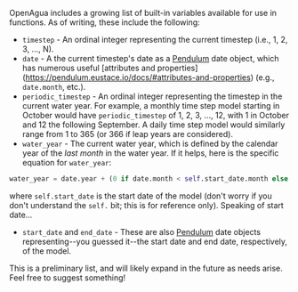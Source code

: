 OpenAgua includes a growing list of built-in variables available for use in functions. As of writing, these include the following:

* `timestep` - An ordinal integer representing the current timestep (i.e., 1, 2, 3, ..., N).
* `date` - A the current timestep's date as a [Pendulum](https://pendulum.eustace.io) date object, which has numerous useful [attributes and properties] (https://pendulum.eustace.io/docs/#attributes-and-properties) (e.g., `date.month`, etc.).
* `periodic_timestep` - An ordinal integer representing the timestep in the current water year. For example, a monthly time step model starting in October would have `periodic_timestep` of 1, 2, 3, ..., 12, with 1 in October and 12 the following September. A daily time step model would similarly range from 1 to 365 (or 366 if leap years are considered).
* `water_year` - The current water year, which is defined by the calendar year of the *last month* in the water year. If it helps, here is the specific equation for `water_year`:
```python
water_year = date.year + (0 if date.month < self.start_date.month else 1)
```
where `self.start_date` is the start date of the model (don't worry if you don't understand the `self.` bit; this is for reference only). Speaking of start date...
* `start_date` and `end_date` - These are also [Pendulum](https://pendulum.eustace.io) date objects representing--you guessed it--the start date and end date, respectively, of the model.

This is a preliminary list, and will likely expand in the future as needs arise. Feel free to suggest something!